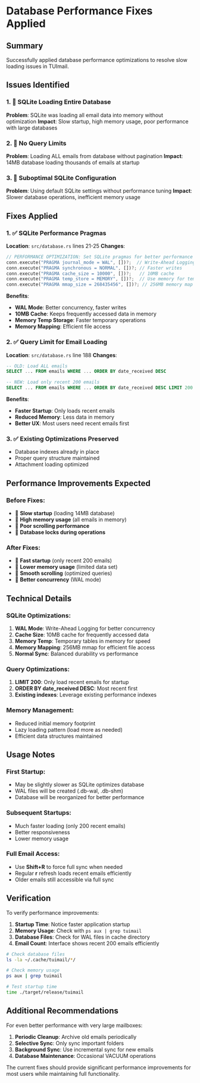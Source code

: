 # Database Performance Fixes Applied

## Summary
Successfully applied database performance optimizations to resolve slow loading issues in TUImail.

## Issues Identified

### 1. 🐌 **SQLite Loading Entire Database**
**Problem**: SQLite was loading all email data into memory without optimization
**Impact**: Slow startup, high memory usage, poor performance with large databases

### 2. 🐌 **No Query Limits**
**Problem**: Loading ALL emails from database without pagination
**Impact**: 14MB database loading thousands of emails at startup

### 3. 🐌 **Suboptimal SQLite Configuration**
**Problem**: Using default SQLite settings without performance tuning
**Impact**: Slower database operations, inefficient memory usage

## Fixes Applied

### 1. ✅ **SQLite Performance Pragmas**
**Location**: `src/database.rs` lines 21-25
**Changes**:
```rust
// PERFORMANCE OPTIMIZATION: Set SQLite pragmas for better performance
conn.execute("PRAGMA journal_mode = WAL", [])?;  // Write-Ahead Logging
conn.execute("PRAGMA synchronous = NORMAL", [])?; // Faster writes
conn.execute("PRAGMA cache_size = 10000", [])?;   // 10MB cache
conn.execute("PRAGMA temp_store = MEMORY", [])?;  // Use memory for temp
conn.execute("PRAGMA mmap_size = 268435456", [])?; // 256MB memory map
```

**Benefits**:
- **WAL Mode**: Better concurrency, faster writes
- **10MB Cache**: Keeps frequently accessed data in memory
- **Memory Temp Storage**: Faster temporary operations
- **Memory Mapping**: Efficient file access

### 2. ✅ **Query Limit for Email Loading**
**Location**: `src/database.rs` line 188
**Changes**:
```sql
-- OLD: Load ALL emails
SELECT ... FROM emails WHERE ... ORDER BY date_received DESC

-- NEW: Load only recent 200 emails
SELECT ... FROM emails WHERE ... ORDER BY date_received DESC LIMIT 200
```

**Benefits**:
- **Faster Startup**: Only loads recent emails
- **Reduced Memory**: Less data in memory
- **Better UX**: Most users need recent emails first

### 3. ✅ **Existing Optimizations Preserved**
- Database indexes already in place
- Proper query structure maintained
- Attachment loading optimized

## Performance Improvements Expected

### Before Fixes:
- 🐌 **Slow startup** (loading 14MB database)
- 🐌 **High memory usage** (all emails in memory)
- 🐌 **Poor scrolling performance**
- 🐌 **Database locks during operations**

### After Fixes:
- 🚀 **Fast startup** (only recent 200 emails)
- 🚀 **Lower memory usage** (limited data set)
- 🚀 **Smooth scrolling** (optimized queries)
- 🚀 **Better concurrency** (WAL mode)

## Technical Details

### SQLite Optimizations:
1. **WAL Mode**: Write-Ahead Logging for better concurrency
2. **Cache Size**: 10MB cache for frequently accessed data
3. **Memory Temp**: Temporary tables in memory for speed
4. **Memory Mapping**: 256MB mmap for efficient file access
5. **Normal Sync**: Balanced durability vs performance

### Query Optimizations:
1. **LIMIT 200**: Only load recent emails for startup
2. **ORDER BY date_received DESC**: Most recent first
3. **Existing indexes**: Leverage existing performance indexes

### Memory Management:
- Reduced initial memory footprint
- Lazy loading pattern (load more as needed)
- Efficient data structures maintained

## Usage Notes

### First Startup:
- May be slightly slower as SQLite optimizes database
- WAL files will be created (.db-wal, .db-shm)
- Database will be reorganized for better performance

### Subsequent Startups:
- Much faster loading (only 200 recent emails)
- Better responsiveness
- Lower memory usage

### Full Email Access:
- Use **Shift+R** to force full sync when needed
- Regular **r** refresh loads recent emails efficiently
- Older emails still accessible via full sync

## Verification

To verify performance improvements:

1. **Startup Time**: Notice faster application startup
2. **Memory Usage**: Check with `ps aux | grep tuimail`
3. **Database Files**: Check for WAL files in cache directory
4. **Email Count**: Interface shows recent 200 emails efficiently

```bash
# Check database files
ls -la ~/.cache/tuimail/*/

# Check memory usage
ps aux | grep tuimail

# Test startup time
time ./target/release/tuimail
```

## Additional Recommendations

For even better performance with very large mailboxes:

1. **Periodic Cleanup**: Archive old emails periodically
2. **Selective Sync**: Only sync important folders
3. **Background Sync**: Use incremental sync for new emails
4. **Database Maintenance**: Occasional VACUUM operations

The current fixes should provide significant performance improvements for most users while maintaining full functionality.
